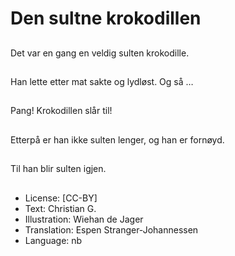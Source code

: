 # Den sultne krokodillen

##
Det var en gang en veldig sulten krokodille.

##
Han lette etter mat sakte og lydløst. Og så …

##
Pang! Krokodillen slår til!

##
Etterpå er han ikke sulten lenger, og han er fornøyd.

##
Til han blir sulten igjen.

##
* License: [CC-BY]
* Text: Christian G.
* Illustration: Wiehan de Jager
* Translation: Espen Stranger-Johannessen
* Language: nb
